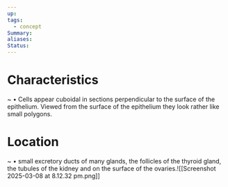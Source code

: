```yaml
---
up: 
tags:
  - concept
Summary: 
aliases: 
Status:
---
```

# Characteristics
~
• Cells appear cuboidal in sections perpendicular to the surface of the epithelium. Viewed from the surface of the epithelium they look rather like
small polygons.

# Location
~
• small excretory ducts of many glands,
the follicles of the thyroid gland, the tubules of the kidney and on the surface
of the ovaries.![[Screenshot 2025-03-08 at 8.12.32 pm.png]]